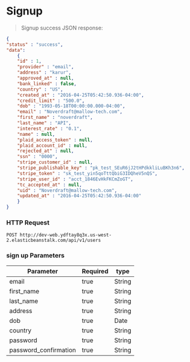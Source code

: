 # Signup

> Signup success JSON response:

```json
{
"status" : "success",
"data":
    {
    "id" : 1,
    "provider" : "email",
    "address" : "karur",
    "approved_at" : null,
    "bank_linked" : false,
    "country" : "US",
    "created_at" : "2016-04-25T05:42:50.936-04:00",
    "credit_limit" : "500.0",
    "dob" : "1993-05-18T00:00:00.000-04:00",
    "email" : "Noverdraft@mallow-tech.com",
    "first_name" : "noverdraft",
    "last_name" : "API",
    "interest_rate" : "0.1",
    "name" : null,
    "plaid_access_token" : null,
    "plaid_account_id" : null,
    "rejected_at" : null,
    "ssn" : "0000",
    "stripe_customer_id" : null,
    "stripe_publishable_key" : "pk_test_SEuR6jJ2tHPdkkliLuBKh3n6",
    "stripe_token" : "sk_test_yin5qoTttQbiG3IDQheV5nQS",
    "stripe_user_id" : "acct_1846EvHkFKCmZoGT",
    "tc_accepted_at" : null,
    "uid" : "Noverdraft@mallow-tech.com",
    "updated_at" : "2016-04-25T05:42:50.936-04:00"
    }
}
```

### HTTP Request

`POST http://dev-web.ydftay8q3x.us-west-2.elasticbeanstalk.com/api/v1/users`

### sign up Parameters

Parameter | Required | type
--------- | ------- | -----------
email | true | String
first_name | true | String
last_name | true | String
address | true | String
dob | true | Date
country | true | String
password | true | String
password_confirmation | true | String
